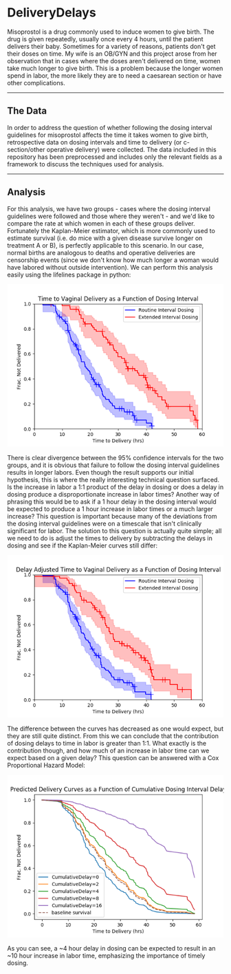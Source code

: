 # DeliveryDelays

Misoprostol is a drug commonly used to induce women to give birth.  The drug is given repeatedly, usually once every 4 hours, until the patient delivers their baby.  Sometimes for a variety of reasons, patients don't get their 
doses on time.  My wife is an OB/GYN and this project arose from her observation that in cases where the doses aren't delivered on time, women take much longer to give birth.  This is a problem because the longer women spend in 
labor, the more likely they are to need a caesarean section or have other complications.

--------
The Data
--------

In order to address the question of whether following the dosing interval guidelines for misoprostol affects the time it takes women to give birth, retrospective data on dosing intervals and time to delivery (or c-section/other 
operative delivery) were collected.  The data included in this repository has been preprocessed and includes only the relevant fields as a framework to discuss the techniques used for analysis.


--------
Analysis
--------

For this analysis, we have two groups - cases where the dosing interval guidelines were followed and those where they weren't - and we'd like to compare the rate at which women in each of these groups deliver.  Fortunately the 
Kaplan-Meier estimator, which is more commonly used to estimate survival (i.e. do mice with a given disease survive longer on treatment A or B), is perfectly applicable to this scenario.  In our case, normal births are analogous 
to deaths and operative deliveries are censorship events (since we don't know how much longer a woman would have labored without outside intervention).  We can perform this analysis easily using the lifelines package in python:

![ImageRelative](output/traditional_KM.png "Traditional_KM")

There is clear divergence between the 95% confidence intervals for the two groups, and it is obvious that failure to follow the dosing interval guidelines results in longer labors.  Even though the result supports our initial 
hypothesis, this is where the really interesting technical question surfaced.  Is the increase in labor a 1:1 product of the delay in dosing or does a delay in dosing produce a disproportionate increase in labor times?  Another 
way of phrasing this would be to ask if a 1 hour delay in the dosing interval would be expected to produce a 1 hour increase in labor times or a much larger increase?  This question is important because many of the deviations from 
the dosing interval guidelines were on a timescale that isn't clinically significant for labor.  The solution to this question is actually quite simple; all we need to do is adjust the times to delivery by subtracting the delays 
in dosing and see if the Kaplan-Meier curves still differ:

![ImageRelative](output/adjusted_KM.png "Adjusted_KM")

The difference between the curves has decreased as one would expect, but they are still quite distinct.  From this we can conclude that the contribution of dosing delays to time in labor is greater than 1:1.  What exactly is the 
contribution though, and how much of an increase in labor time can we expect based on a given delay?  This question can be answered with a Cox Proportional Hazard Model:

![ImageRelative](output/predicted_KM.png "predicted_KM")

As you can see, a ~4 hour delay in dosing can be expected to result in an ~10 hour increase in labor time, emphasizing the importance of timely dosing. 
